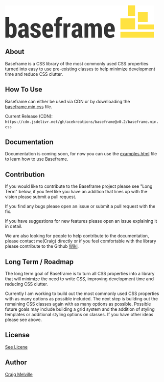 ![](baseframe-logo.png)

## About

Baseframe is a CSS library of the most commonly used CSS properties turned into easy to use pre-existing classes to help minimize development time and reduce CSS clutter.

## How To Use

Baseframe can either be used via CDN or by downloading the [baseframe.min.css](baseframe.min.css) file.

Current Release (CDN):
`https://cdn.jsdelivr.net/gh/acekreations/baseframe@v0.2/baseframe.min.css`

## Documentation

Documentation is coming soon, for now you can use the [examples.html](examples.html) file to learn how to use Baseframe.

## Contribution

If you would like to contribute to the Baseframe project please see "Long Term" below, if you feel like you have an addition that lines up with the vision please submit a pull request.

If you find any bugs please open an issue or submit a pull request with the fix.

If you have suggestions for new features please open an issue explaining it in detail.

We are also looking for people to help contribute to the documentation, please contact me(Craig) directly or if you feel comfortable with the library please contribute to the Github [Wiki](https://github.com/acekreations/baseframe/wiki).

## Long Term / Roadmap

The long term goal of Baseframe is to turn all CSS properties into a library that will minimize the need to write CSS, improving development time and reducing CSS clutter.

Currently I am working to build out the most commonly used CSS properties with as many options as possible included. The next step is building out the remaining CSS classes again with as many options as possible. Possible future goals may include building a grid system and the addition of styling templates or additional styling options on classes. If you have other ideas please see above.

## License

[See Licene](LICENSE.txt)

## Author

[Craig Melville](https://www.craigsportfolio.com/)
